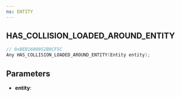 ```yaml
---
ns: ENTITY
---
```

## HAS_COLLISION_LOADED_AROUND_ENTITY

```c
// 0xBEB1600952B9CF5C
Any HAS_COLLISION_LOADED_AROUND_ENTITY(Entity entity);
```

## Parameters
* **entity**:
